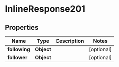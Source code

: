 
# InlineResponse201

## Properties
Name | Type | Description | Notes
------------ | ------------- | ------------- | -------------
**following** | **Object** |  |  [optional]
**follower** | **Object** |  |  [optional]



